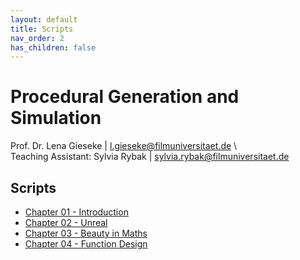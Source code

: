 ```yaml
---
layout: default
title: Scripts
nav_order: 2
has_children: false
---
```


# Procedural Generation and Simulation
  
Prof. Dr. Lena Gieseke \| l.gieseke@filmuniversitaet.de \  
Teaching Assistant: Sylvia Rybak \| sylvia.rybak@filmuniversitaet.de
  
## Scripts

* [Chapter 01 - Introduction](pgs_ss23_01_intro_script.md)
* [Chapter 02 - Unreal](pgs_ss23_02_unreal_script.md)
* [Chapter 03 - Beauty in Maths](pgs_ss23_03_mathsbeauty_script.html)
* [Chapter 04 - Function Design](pgs_ss23_04_functions_script.md)


<!-- 

* [Chapter 05 - Tilings & The Universe](pgs_ss23_05_tilings_script.md)
* [Chapter 06 - Noise](pgs_ss23_06_noise_script.md)
* [Chapter 07 - Dynamics](pgs_ss23_07_dynamics_script.md)
* [Chapter 08 - Particles](pgs_ss23_08_particles_script.md)
* [Chapter 09 - Fluids](../03_slides/pgs_ss23_08_slides.html) (slides only!) 

-->
